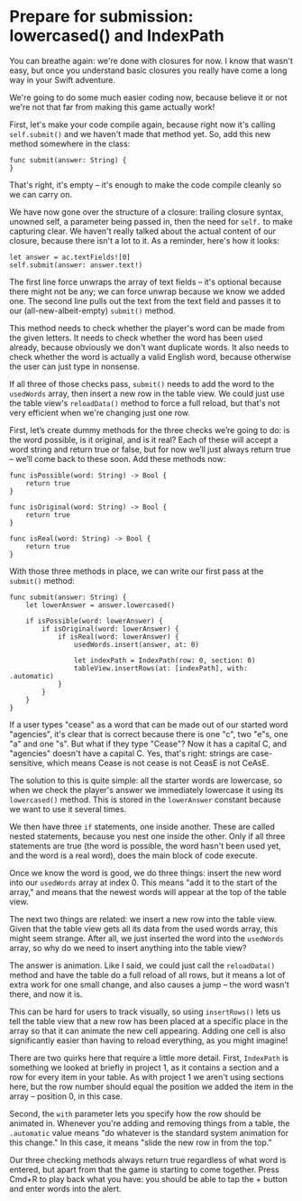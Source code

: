 # Prepare for submission: lowercased() and IndexPath

You can breathe again: we're done with closures for now. I know that wasn't easy, but once you understand basic closures you really have come a long way in your Swift adventure.

We're going to do some much easier coding now, because believe it or not we're not that far from making this game actually work!

First, let's make your code compile again, because right now it's calling `self.submit()` and we haven't made that method yet. So, add this new method somewhere in the class:

    func submit(answer: String) {
    }

That's right, it's empty – it's enough to make the code compile cleanly so we can carry on.

We have now gone over the structure of a closure: trailing closure syntax, unowned self, a parameter being passed in, then the need for `self.` to make capturing clear. We haven't really talked about the actual content of our closure, because there isn't a lot to it. As a reminder, here's how it looks:

    let answer = ac.textFields![0]
    self.submit(answer: answer.text!)

The first line force unwraps the array of text fields – it's optional because there might not be any; we can force unwrap because we know we added one. The second line pulls out the text from the text field and passes it to our (all-new-albeit-empty) `submit()` method.

This method needs to check whether the player's word can be made from the given letters. It needs to check whether the word has been used already, because obviously we don't want duplicate words. It also needs to check whether the word is actually a valid English word, because otherwise the user can just type in nonsense.

If all three of those checks pass, `submit()` needs to add the word to the `usedWords` array, then insert a new row in the table view. We could just use the table view's `reloadData()` method to force a full reload, but that's not very efficient when we're changing just one row.

First, let’s create dummy methods for the three checks we’re going to do: is the word possible, is it original, and is it real? Each of these will accept a word string and return true or false, but for now we’ll just always return true – we’ll come back to these soon. Add these methods now:

    func isPossible(word: String) -> Bool {
        return true
    }

    func isOriginal(word: String) -> Bool {
        return true
    }

    func isReal(word: String) -> Bool {
        return true
    }

With those three methods in place, we can write our first pass at the `submit()` method:

    func submit(answer: String) {
        let lowerAnswer = answer.lowercased()

        if isPossible(word: lowerAnswer) {
            if isOriginal(word: lowerAnswer) {
                if isReal(word: lowerAnswer) {
                    usedWords.insert(answer, at: 0)

                    let indexPath = IndexPath(row: 0, section: 0)
                    tableView.insertRows(at: [indexPath], with: .automatic)
                }
            }
        }
    }

If a user types "cease" as a word that can be made out of our started word "agencies", it's clear that is correct because there is one "c", two "e"s, one "a" and one "s". But what if they type "Cease"? Now it has a capital C, and "agencies" doesn't have a capital C. Yes, that's right: strings are case-sensitive, which means Cease is not cease is not CeasE is not CeAsE.

The solution to this is quite simple: all the starter words are lowercase, so when we check the player's answer we immediately lowercase it using its `lowercased()` method. This is stored in the `lowerAnswer` constant because we want to use it several times.

We then have three `if` statements, one inside another. These are called nested statements, because you nest one inside the other. Only if all three statements are true (the word is possible, the word hasn't been used yet, and the word is a real word), does the main block of code execute.

Once we know the word is good, we do three things: insert the new word into our `usedWords` array at index 0. This means "add it to the start of the array," and means that the newest words will appear at the top of the table view.

The next two things are related: we insert a new row into the table view. Given that the table view gets all its data from the used words array, this might seem strange. After all, we just inserted the word into the `usedWords` array, so why do we need to insert anything into the table view?

The answer is animation. Like I said, we could just call the `reloadData()` method and have the table do a full reload of all rows, but it means a lot of extra work for one small change, and also causes a jump – the word wasn't there, and now it is.

This can be hard for users to track visually, so using `insertRows()` lets us tell the table view that a new row has been placed at a specific place in the array so that it can animate the new cell appearing. Adding one cell is also significantly easier than having to reload everything, as you might imagine!

There are two quirks here that require a little more detail. First, `IndexPath` is something we looked at briefly in project 1, as it contains a section and a row for every item in your table. As with project 1 we aren't using sections here, but the row number should equal the position we added the item in the array – position 0, in this case.

Second, the `with` parameter lets you specify how the row should be animated in. Whenever you're adding and removing things from a table, the `.automatic` value means "do whatever is the standard system animation for this change." In this case, it means "slide the new row in from the top."

Our three checking methods always return true regardless of what word is entered, but apart from that the game is starting to come together. Press Cmd+R to play back what you have: you should be able to tap the + button and enter words into the alert.
